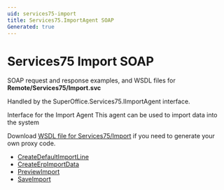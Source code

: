 ```yaml
---
uid: services75-import
title: Services75.ImportAgent SOAP
Generated: true
---
```


# Services75 Import SOAP

SOAP request and response examples, and WSDL files for **Remote/Services75/Import.svc**

Handled by the <see cref="T:SuperOffice.Services75.IImportAgent">SuperOffice.Services75.IImportAgent</see> interface.

Interface for the Import Agent
This agent can be used to import data into the system

Download [WSDL file for Services75/Import](../Services75-Import.md) if you need to generate your own proxy code.

* [CreateDefaultImportLine](CreateDefaultImportLine.md)
* [CreateErpImportData](CreateErpImportData.md)
* [PreviewImport](PreviewImport.md)
* [SaveImport](SaveImport.md)
